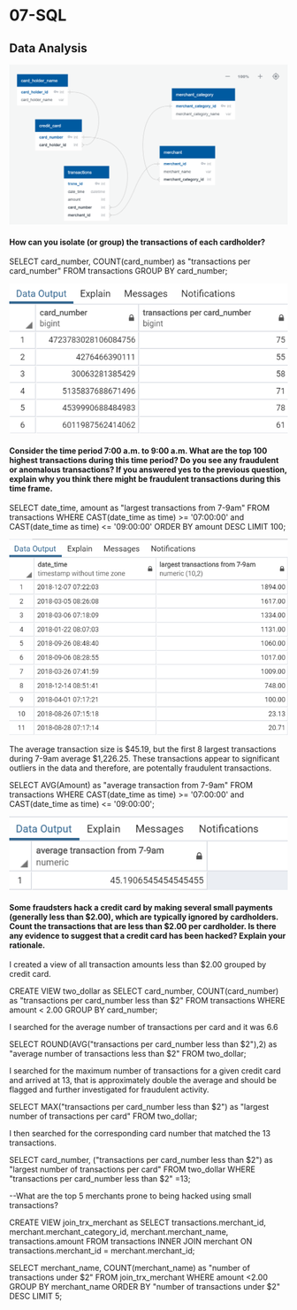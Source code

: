 # 07-SQL

## Data Analysis

![ERD](Images/ERD.png)

#### How can you isolate (or group) the transactions of each cardholder?

SELECT card_number, COUNT(card_number) as "transactions per card_number"
FROM transactions
GROUP BY card_number; 

![trxns](Images/trxnspercard.png)

#### Consider the time period 7:00 a.m. to 9:00 a.m. What are the top 100 highest transactions during this time period? Do you see any fraudulent or anomalous transactions? If you answered yes to the previous question, explain why you think there might be fraudulent transactions during this time frame.

SELECT date_time, amount as "largest transactions from 7-9am"
FROM transactions
WHERE CAST(date_time as time) >= '07:00:00' 
   and CAST(date_time as time) <= '09:00:00'
ORDER BY amount DESC
LIMIT 100;

![morning](Images/seven_nine.png)

The average transaction size is $45.19, but the first 8 largest transactions during 7-9am average $1,226.25. These transactions appear to significant outliers in the data and therefore, are potentally fraudulent transactions. 

SELECT AVG(Amount) as "average transaction from 7-9am"
FROM transactions
WHERE CAST(date_time as time) >= '07:00:00' 
   and CAST(date_time as time) <= '09:00:00';
   
![average](Images/seven_nine_avg.png)

#### Some fraudsters hack a credit card by making several small payments (generally less than $2.00), which are typically ignored by cardholders. Count the transactions that are less than $2.00 per cardholder. Is there any evidence to suggest that a credit card has been hacked? Explain your rationale.

I created a view of all transaction amounts less than $2.00 grouped by credit card.

CREATE VIEW two_dollar as 
SELECT card_number, COUNT(card_number) as "transactions per card_number less than $2" 
FROM transactions
WHERE amount < 2.00
GROUP BY card_number; 

I searched for the average number of transactions per card and it was 6.6

SELECT ROUND(AVG("transactions per card_number less than $2"),2) as "average number of transactions less than $2"
FROM two_dollar;

I searched for the maximum number of transactions for a given credit card and arrived at 13, that is approximately double the average and should be flagged and further investigated for fraudulent activity.  

SELECT MAX("transactions per card_number less than $2") as "largest number of transactions per card"
FROM two_dollar;

I then searched for the corresponding card number that matched the 13 transactions.  

SELECT card_number, ("transactions per card_number less than $2") as "largest number of transactions per card"
FROM two_dollar
WHERE "transactions per card_number less than $2" =13;

--What are the top 5 merchants prone to being hacked using small transactions?

CREATE VIEW join_trx_merchant as
SELECT transactions.merchant_id, merchant.merchant_category_id, merchant.merchant_name, transactions.amount
FROM transactions
INNER JOIN merchant ON transactions.merchant_id = merchant.merchant_id;

SELECT merchant_name, COUNT(merchant_name) as "number of transactions under $2" 
FROM join_trx_merchant
WHERE amount <2.00
GROUP BY merchant_name
ORDER BY "number of transactions under $2" DESC
LIMIT 5;
